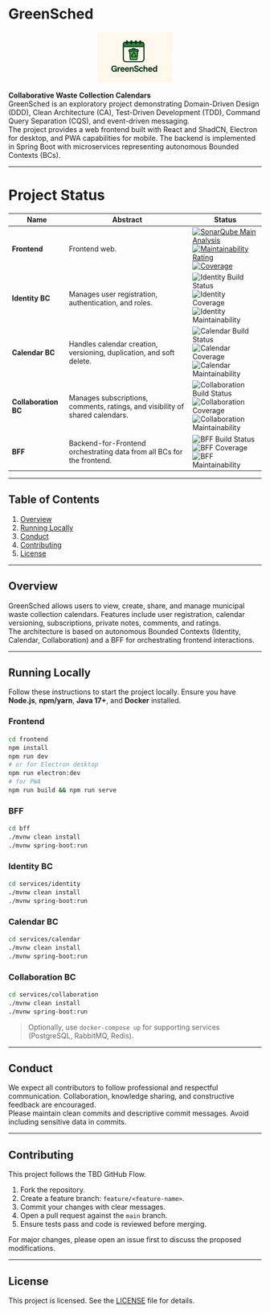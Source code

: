 # GreenSched

<p align="center">
  <img src="docs/logo/greensched-logo.png" alt="GreenSched Logo" width="150"/>
</p>


**Collaborative Waste Collection Calendars**  
GreenSched is an exploratory project demonstrating Domain-Driven Design (DDD), Clean Architecture (CA), Test-Driven Development (TDD), Command Query Separation (CQS), and event-driven messaging.  
The project provides a web frontend built with React and ShadCN, Electron for desktop, and PWA capabilities for mobile. The backend is implemented in Spring Boot with microservices representing autonomous Bounded Contexts (BCs).

---

<!-- Tabella BC con badge -->
# Project Status

| Name          | Abstract | Status |
|---------------|----------|--------|
| **Frontend**  | Frontend web. | [![SonarQube Main Analysis](https://github.com/emidiomorgia/green-sched/actions/workflows/main-frontend-build.yml/badge.svg?branch=main)](https://github.com/emidiomorgia/green-sched/actions/workflows/main-frontend-build.yml) <br/> [![Maintainability Rating](https://sonarcloud.io/api/project_badges/measure?project=emidiomorgia_green-sched-app&metric=sqale_rating)](https://sonarcloud.io/summary/new_code?id=emidiomorgia_green-sched-app) <br/> [![Coverage](https://sonarcloud.io/api/project_badges/measure?project=emidiomorgia_green-sched-app&metric=coverage)](https://sonarcloud.io/summary/new_code?id=emidiomorgia_green-sched-app) |
| **Identity BC** | Manages user registration, authentication, and roles. | <img src="https://img.shields.io/github/actions/workflow/status/username/greensched-identity/ci.yml?branch=main" alt="Identity Build Status"/> <br/> <img src="https://sonarqube.example.com/api/badges/coverage?key=greensched-identity" alt="Identity Coverage"/> <br/> <img src="https://sonarqube.example.com/api/badges/maintainability?key=greensched-identity" alt="Identity Maintainability"/> |
| **Calendar BC** | Handles calendar creation, versioning, duplication, and soft delete. | <img src="https://img.shields.io/github/actions/workflow/status/username/greensched-calendar/ci.yml?branch=main" alt="Calendar Build Status"/> <br/> <img src="https://sonarqube.example.com/api/badges/coverage?key=greensched-calendar" alt="Calendar Coverage"/> <br/> <img src="https://sonarqube.example.com/api/badges/maintainability?key=greensched-calendar" alt="Calendar Maintainability"/> |
| **Collaboration BC** | Manages subscriptions, comments, ratings, and visibility of shared calendars. | <img src="https://img.shields.io/github/actions/workflow/status/username/greensched-collaboration/ci.yml?branch=main" alt="Collaboration Build Status"/> <br/> <img src="https://sonarqube.example.com/api/badges/coverage?key=greensched-collaboration" alt="Collaboration Coverage"/> <br/> <img src="https://sonarqube.example.com/api/badges/maintainability?key=greensched-collaboration" alt="Collaboration Maintainability"/> |
| **BFF** | Backend-for-Frontend orchestrating data from all BCs for the frontend. | <img src="https://img.shields.io/github/actions/workflow/status/username/greensched-bff/ci.yml?branch=main" alt="BFF Build Status"/> <br/> <img src="https://sonarqube.example.com/api/badges/coverage?key=greensched-bff" alt="BFF Coverage"/> <br/> <img src="https://sonarqube.example.com/api/badges/maintainability?key=greensched-bff" alt="BFF Maintainability"/> |

---

## Table of Contents

1. [Overview](#overview)  
2. [Running Locally](#running-locally)  
3. [Conduct](#conduct)  
4. [Contributing](#contributing)  
5. [License](#license)

---

## Overview

GreenSched allows users to view, create, share, and manage municipal waste collection calendars. Features include user registration, calendar versioning, subscriptions, private notes, comments, and ratings.  
The architecture is based on autonomous Bounded Contexts (Identity, Calendar, Collaboration) and a BFF for orchestrating frontend interactions.

---

## Running Locally

Follow these instructions to start the project locally. Ensure you have **Node.js**, **npm/yarn**, **Java 17+**, and **Docker** installed.  

### Frontend
```bash
cd frontend
npm install
npm run dev
# or for Electron desktop
npm run electron:dev
# for PWA
npm run build && npm run serve
```

### BFF
```bash
cd bff
./mvnw clean install
./mvnw spring-boot:run
```

### Identity BC
```bash
cd services/identity
./mvnw clean install
./mvnw spring-boot:run
```

### Calendar BC
```bash
cd services/calendar
./mvnw clean install
./mvnw spring-boot:run
```

### Collaboration BC
```bash
cd services/collaboration
./mvnw clean install
./mvnw spring-boot:run
```

> Optionally, use `docker-compose up` for supporting services (PostgreSQL, RabbitMQ, Redis).

---

## Conduct

We expect all contributors to follow professional and respectful communication. Collaboration, knowledge sharing, and constructive feedback are encouraged.  
Please maintain clean commits and descriptive commit messages. Avoid including sensitive data in commits.

---

## Contributing

This project follows the TBD GitHub Flow.  
1. Fork the repository.  
2. Create a feature branch: `feature/<feature-name>`.  
3. Commit your changes with clear messages.  
4. Open a pull request against the `main` branch.  
5. Ensure tests pass and code is reviewed before merging.  

For major changes, please open an issue first to discuss the proposed modifications.

---

## License

This project is licensed. See the [LICENSE](LICENSE) file for details.
